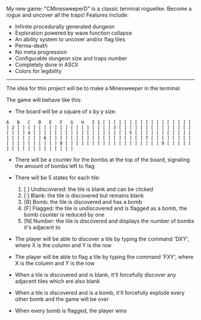 My new game: "CMinesweeperD" is a classic terminal roguelike. Become a rogue and uncover all the traps!
Features include:
- Infinite procedurally generated dungeon
- Exploration powered by wave function collapse
- An ability system to uncover and/or flag tiles
- Perma-death
- No meta progression
- Configurable dungeon size and traps number
- Completely done in ASCII
- Colors for legibility

---

The idea for this project will be to make a Minesweeper in the terminal.

The game will behave like this:

- The board will be a square of x by y size:

`
       A   B   C   D   E   F   G   H   I
    1 [ ] [ ] [ ] [ ] [ ] [ ] [ ] [ ] [ ]
    2 [ ] [ ] [ ] [ ] [ ] [ ] [ ] [ ] [ ]
    3 [ ] [ ] [ ] [ ] [ ] [ ] [ ] [ ] [ ]
    4 [ ] [ ] [ ] [ ] [ ] [ ] [ ] [ ] [ ]
    5 [ ] [ ] [ ] [ ] [ ] [ ] [ ] [ ] [ ]
    6 [ ] [ ] [ ] [ ] [ ] [ ] [ ] [ ] [ ]
    7 [ ] [ ] [ ] [ ] [ ] [ ] [ ] [ ] [ ]
    8 [ ] [ ] [ ] [ ] [ ] [ ] [ ] [ ] [ ]
    9 [ ] [ ] [ ] [ ] [ ] [ ] [ ] [ ] [ ]
`

- There will be a counter for the bombs at the top of the board, signaling the amount of bombs left to flag

- There will be 5 states for each tile:

    1. \[ \] Undiscovered: the tile is blank and can be clicked
    2. [·] Blank: the tile is discovered but remains blank
    3. [B] Bomb: the tile is discovered and has a bomb
    4. [F] Flagged: the tile is undiscovered and is flagged as a bomb, the bomb counter is reduced by one
    5. [N] Number: the tile is discovered and displays the number of bombs it's adjacent to

- The player will be able to discover a tile by typing the command 'DXY', where X is the column and Y is the row
- The player will be able to flag a tile by typing the command 'FXY', where X is the column and Y is the row

- When a tile is discovered and is blank, it'll forcefully discover any adjacent tiles which are also blank
- When a tile is discovered and is a bomb, it'll forcefully explode every other bomb and the game will be over

- When every bomb is flagged, the player wins